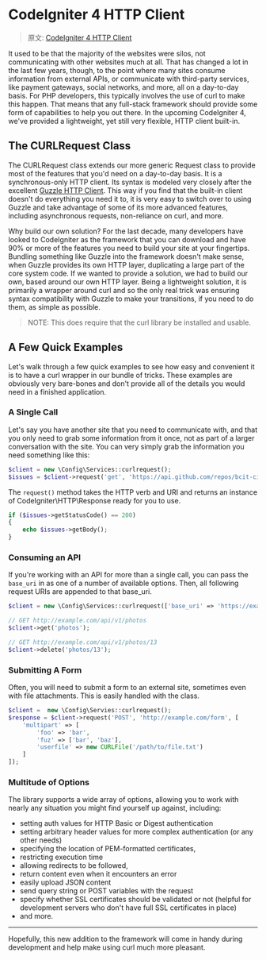 # CodeIgniter 4 HTTP Client

> 原文: [CodeIgniter 4 HTTP Client](http://blog.newmythmedia.com/blog/show/2016-04-18_CodeIgniter_4_HTTP_Client)

It used to be that the majority of the websites were silos, not communicating with other websites much at all. That has changed a lot in the last few years, though, to the point where many sites consume information from external APIs, or communicate with third-party services, like payment gateways, social networks, and more, all on a day-to-day basis. For PHP developers, this typically involves the use of curl to make this happen. That means that any full-stack framework should provide some form of capabilities to help you out there. In the upcoming CodeIgniter 4, we've provided a lightweight, yet still very flexible, HTTP client built-in.

## The CURLRequest Class

The CURLRequest class extends our more generic Request class to provide most of the features that you'd need on a day-to-day basis. It is a synchronous-only HTTP client. Its syntax is modeled very closely after the excellent [Guzzle HTTP Client](http://docs.guzzlephp.org/en/latest/). This way if you find that the built-in client doesn't do everything you need it to, it is very easy to switch over to using Guzzle and take advantage of some of its more advanced features, including asynchronous requests, non-reliance on curl, and more.

Why build our own solution? For the last decade, many developers have looked to CodeIgniter as the framework that you can download and have 90% or more of the features you need to build your site at your fingertips. Bundling something like Guzzle into the framework doesn't make sense, when Guzzle provides its own HTTP layer, duplicating a large part of the core system code. If we wanted to provide a solution, we had to build our own, based around our own HTTP layer. Being a lightweight solution, it is primarily a wrapper around curl and so the only real trick was ensuring syntax compatibility with Guzzle to make your transitions, if you need to do them, as simple as possible.

> NOTE: This does require that the curl library be installed and usable.

## A Few Quick Examples

Let's walk through a few quick examples to see how easy and convenient it is to have a curl wrapper in our bundle of tricks. These examples are obviously very bare-bones and don't provide all of the details you would need in a finished application.

### A Single Call

Let's say you have another site that you need to communicate with, and that you only need to grab some information from it once, not as part of a larger conversation with the site. You can very simply grab the information you need something like this:

```php
$client = new \Config\Services::curlrequest();
$issues = $client->request('get', 'https://api.github.com/repos/bcit-ci/CodeIgniter/issues');
```

The `request()` method takes the HTTP verb and URI and returns an instance of CodeIgniter\HTTP\Response ready for you to use.

```php
if ($issues->getStatusCode() == 200)
{
    echo $issues->getBody();
}
```

### Consuming an API

If you're working with an API for more than a single call, you can pass the `base_uri` in as one of a number of available options. Then, all following request URIs are appended to that base_uri.

```php
$client = new \Config\Services::curlrequest(['base_uri' => 'https://example.com/api/v1/']);

// GET http://example.com/api/v1/photos
$client->get('photos');

// GET http://example.com/api/v1/photos/13
$client->delete('photos/13');
```

### Submitting A Form

Often, you will need to submit a form to an external site, sometimes even with file attachments. This is easily handled with the class.

```php
$client =  new \Config\Servies::curlrequest();
$response = $client->request('POST', 'http://example.com/form', [
    'multipart' => [
        'foo' => 'bar',
        'fuz' => ['bar', 'baz'],
        'userfile' => new CURLFile('/path/to/file.txt')
    ]
]);
```

### Multitude of Options

The library supports a wide array of options, allowing you to work with nearly any situation you might find yourself up against, including:

*   setting auth values for HTTP Basic or Digest authentication
*   setting arbitrary header values for more complex authentication (or any other needs)
*   specifying the location of PEM-formatted certificates,
*   restricting execution time
*   allowing redirects to be followed,
*   return content even when it encounters an error
*   easily upload JSON content
*   send query string or POST variables with the request
*   specify whether SSL certificates should be validated or not (helpful for development servers who don't have full SSL certificates in place)
*   and more.

___

Hopefully, this new addition to the framework will come in handy during development and help make using curl much more pleasant.
